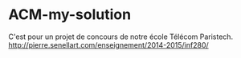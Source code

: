 # ACM-my-solution
C'est pour un projet de concours de notre école Télécom Paristech.
http://pierre.senellart.com/enseignement/2014-2015/inf280/
